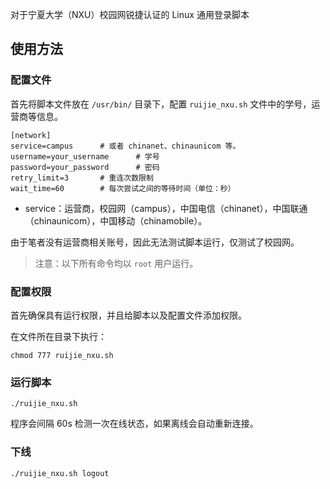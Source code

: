 对于宁夏大学（NXU）校园网锐捷认证的 Linux 通用登录脚本

## 使用方法

### 配置文件

首先将脚本文件放在 `/usr/bin/` 目录下，配置 `ruijie_nxu.sh` 文件中的学号，运营商等信息。

```
[network]
service=campus      # 或者 chinanet、chinaunicom 等。
username=your_username      # 学号
password=your_password      # 密码
retry_limit=3       # 重连次数限制
wait_time=60        # 每次尝试之间的等待时间（单位：秒）
```

- service：运营商，校园网（campus），中国电信（chinanet），中国联通（chinaunicom），中国移动（chinamobile）。

由于笔者没有运营商相关账号，因此无法测试脚本运行，仅测试了校园网。


> 注意：以下所有命令均以 `root` 用户运行。

### 配置权限


首先确保具有运行权限，并且给脚本以及配置文件添加权限。

在文件所在目录下执行：

```
chmod 777 ruijie_nxu.sh
```

### 运行脚本

```
./ruijie_nxu.sh
```

程序会间隔 60s 检测一次在线状态，如果离线会自动重新连接。

### 下线

```
./ruijie_nxu.sh logout
```
